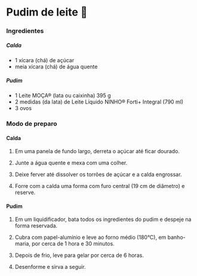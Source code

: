 # Pudim de leite :custard:

### Ingredientes

##### Calda

- 1 xícara (chá) de açúcar
- meia xícara (chá) de água quente

##### Pudim

- 1 Leite MOÇA® (lata ou caixinha) 395 g
- 2 medidas (da lata) de Leite Líquido NINHO® Forti+ Integral (790 ml)
- 3 ovos

### Modo de preparo
#### Calda

1. Em uma panela de fundo largo, derreta o açúcar até ficar dourado.

2. Junte a água quente e mexa com uma colher.

3. Deixe ferver até dissolver os torrões de açúcar e a calda engrossar.

4. Forre com a calda uma forma com furo central (19 cm de diâmetro) e reserve.

#### Pudim

1. Em um liquidificador, bata todos os ingredientes do pudim e despeje na forma reservada.

2. Cubra com papel-alumínio e leve ao forno médio (180°C), em banho-maria, por cerca de 1 hora e 30 minutos.

3. Depois de frio, leve para gelar por cerca de 6 horas.

4. Desenforme e sirva a seguir.